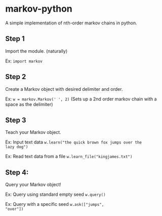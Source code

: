 markov-python
=============

A simple implementation of nth-order markov chains in python.

Step 1
-------

Import the module. (naturally)

Ex: <code>import markov</code>

Step 2
-------

Create a Markov object with desired delimiter and order.

Ex: <code>w = markov.Markov(' ', 2)</code> (Sets up a 2nd order markov chain with a space as the delimiter)

Step 3
-------

Teach your Markov object.

Ex: Input text data <code>w.learn("the quick brown fox jumps over the lazy dog")</code>

Ex: Read text data from a file <code>w.learn_file("kingjames.txt")</code>

Step 4: 
-------

Query your Markov object!

Ex: Query using standard empty seed <code>w.query()</code>
  
Ex: Query with a specific seed <code>w.ask(["jumps", "over"])</code>
